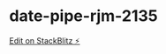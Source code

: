 # date-pipe-rjm-2135

[Edit on StackBlitz ⚡️](https://stackblitz.com/edit/date-pipe-2135-rjm-pbaf8z)
